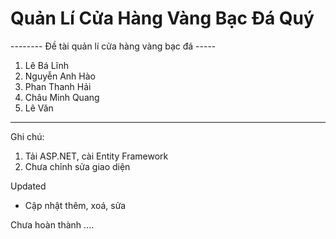 # Quản Lí Cửa Hàng Vàng Bạc Đá Quý
-------- Đề tài quản lí cửa hàng vàng bạc đá -----

1. Lê Bá Lĩnh
2. Nguyễn Anh Hào
3. Phan Thanh Hải
4. Châu Minh Quang
5. Lê Văn 

-----------------------------
Ghi chú: 
1. Tải ASP.NET, cài Entity Framework
2. Chưa chỉnh sửa giao diện 



Updated
+ Cập nhật thêm, xoá, sửa

Chưa hoàn thành
....


